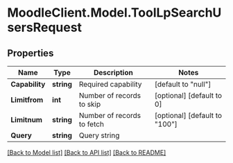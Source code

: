 # MoodleClient.Model.ToolLpSearchUsersRequest

## Properties

Name | Type | Description | Notes
------------ | ------------- | ------------- | -------------
**Capability** | **string** | Required capability | [default to "null"]
**Limitfrom** | **int** | Number of records to skip | [optional] [default to 0]
**Limitnum** | **string** | Number of records to fetch | [optional] [default to "100"]
**Query** | **string** | Query string | 

[[Back to Model list]](../README.md#documentation-for-models) [[Back to API list]](../README.md#documentation-for-api-endpoints) [[Back to README]](../README.md)

